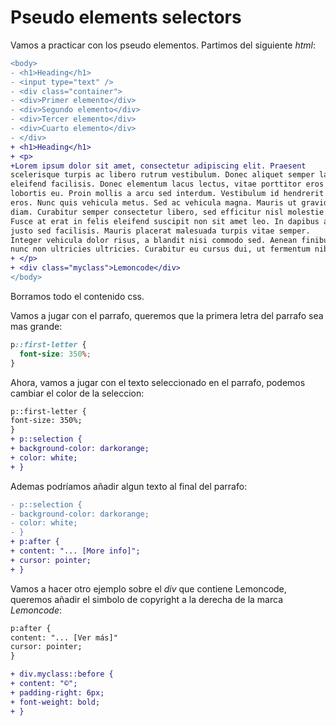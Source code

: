 # Pseudo elements selectors

Vamos a practicar con los pseudo elementos. Partimos del siguiente _html_:

```diff
<body>
- <h1>Heading</h1>
- <input type="text" />
- <div class="container">
- <div>Primer elemento</div>
- <div>Segundo elemento</div>
- <div>Tercer elemento</div>
- <div>Cuarto elemento</div>
- </div>
+ <h1>Heading</h1>
+ <p>
+Lorem ipsum dolor sit amet, consectetur adipiscing elit. Praesent
scelerisque turpis ac libero rutrum vestibulum. Donec aliquet semper lacus
eleifend facilisis. Donec elementum lacus lectus, vitae porttitor eros
lobortis eu. Proin mollis a arcu sed interdum. Vestibulum id hendrerit
eros. Nunc quis vehicula metus. Sed ac vehicula magna. Mauris ut gravida
diam. Curabitur semper consectetur libero, sed efficitur nisl molestie in.
Fusce at erat in felis eleifend suscipit non sit amet leo. In dapibus at
justo sed facilisis. Mauris placerat malesuada turpis vitae semper.
Integer vehicula dolor risus, a blandit nisi commodo sed. Aenean finibus
nunc non ultricies ultricies. Curabitur eu cursus dui, ut fermentum nibh.
+ </p>
+ <div class="myclass">Lemoncode</div>
</body>
```

Borramos todo el contenido css.

Vamos a jugar con el parrafo, queremos que la primera letra del parrafo sea mas grande:

```css
p::first-letter {
  font-size: 350%;
}
```

Ahora, vamos a jugar con el texto seleccionado en el parrafo, podemos cambiar el color de la seleccion:

```diff
p::first-letter {
font-size: 350%;
}
+ p::selection {
+ background-color: darkorange;
+ color: white;
+ }
```

Ademas podríamos añadir algun texto al final del parrafo:

```diff
- p::selection {
- background-color: darkorange;
- color: white;
- }
+ p:after {
+ content: "... [More info]";
+ cursor: pointer;
+ }
```

Vamos a hacer otro ejemplo sobre el _div_ que contiene Lemoncode, queremos añadir el simbolo de copyright a la derecha de la marca _Lemoncode_:

```diff
p:after {
content: "... [Ver más]"
cursor: pointer;
}

+ div.myclass::before {
+ content: "©";
+ padding-right: 6px;
+ font-weight: bold;
+ }
```